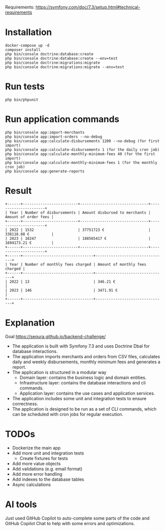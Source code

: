 
Requirements: https://symfony.com/doc/7.3/setup.html#technical-requirements

# Installation
```
docker-compose up -d
composer install
php bin/console doctrine:database:create
php bin/console doctrine:database:create --env=test
php bin/console doctrine:migrations:migrate
php bin/console doctrine:migrations:migrate --env=test
```

# Run tests
```
php bin/phpunit
```

# Run application commands
```
php bin/console app:import-merchants
php bin/console app:import-orders --no-debug
php bin/console app:calculate-disbursements 1200 --no-debug (for first import)
php bin/console app:calculate-disbursements 1 (for the daily cron job)
php bin/console app:calculate-monthly-minimum-fees 40 (for the first import)
php bin/console app:calculate-monthly-minimum-fees 1 (for the monthly cron job)
php bin/console app:generate-reports
```

# Result
```
+------+-------------------------+-------------------------------+----------------------+
| Year | Number of disbursements | Amount disbursed to merchants | Amount of order fees |
+------+-------------------------+-------------------------------+----------------------+
| 2022 | 1532                    | 37751723 €                    | 338118.88 €          |
| 2023 | 10247                   | 188565417 €                   | 1694173.21 €         |
+------+-------------------------+-------------------------------+----------------------+
+------+--------------------------------+--------------------------------+
| Year | Number of monthly fees charged | Amount of monthly fees charged |
+------+--------------------------------+--------------------------------+
| 2022 | 13                             | 346.21 €                       |
| 2023 | 146                            | 3471.91 €                      |
+------+--------------------------------+--------------------------------+
```

# Explanation
Goal https://sequra.github.io/backend-challenge/

- The application is built with Symfony 7.3 and uses Doctrine Dbal for database interactions.
- The application imports merchants and orders from CSV files, calculates daily and weekly disbursements, monthly minimum fees and generates a report.
- The application is structured in a modular way
  - Domain layer: contains the business logic and domain entities.
  - Infrastructure layer: contains the database interactions and cli commands.
  - Application layer: contains the use cases and application services.
- The application includes some unit and integration tests to ensure correctness.
- The application is designed to be run as a set of CLI commands, which can be scheduled with cron jobs for regular execution.

# TODOs
- Dockerize the main app
- Add more unit and integration tests
  - Create fixtures for tests
- Add more value objects
- Add validations (e.g. email format)
- Add more error handling
- Add indexes to the database tables
- Async calculations

# AI tools
Just used GitHub Copilot to auto-complete some parts of the code and GitHub Copilot Chat to help with some errors and optimizations.
